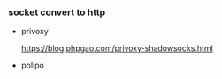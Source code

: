 ### socket convert to http

- privoxy

  https://blog.phpgao.com/privoxy-shadowsocks.html

- polipo
